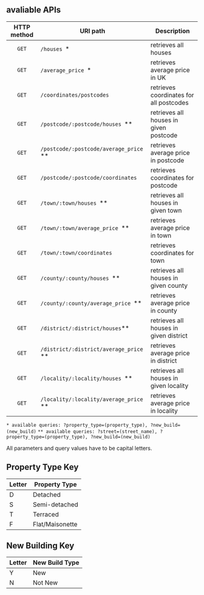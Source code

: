 ## avaliable APIs

| HTTP method | URI path                               | Description                             |
| :---------: | -------------------------------------- | --------------------------------------- |
|    `GET`    | `/houses `*                            | retrieves all houses                    |
|    `GET`    | `/average_price `*                     | retrieves average price in UK           |
|    `GET`    | `/coordinates/postcodes `              | retrieves coordinates for all postcodes |
|    `GET`    | `/postcode/:postcode/houses `**        | retrieves all houses in given postcode  |
|    `GET`    | `/postcode/:postcode/average_price `** | retrieves average price in postcode     |
|    `GET`    | `/postcode/:postcode/coordinates `     | retrieves coordinates for postcode      |
|    `GET`    | `/town/:town/houses `**                | retrieves all houses in given town      |
|    `GET`    | `/town/:town/average_price `**         | retrieves average price in town         |
|    `GET`    | `/town/:town/coordinates `             | retrieves coordinates for town          |
|    `GET`    | `/county/:county/houses `**            | retrieves all houses in given county    |
|    `GET`    | `/county/:county/average_price `**     | retrieves average price in county       |
|    `GET`    | `/district/:district/houses`**         | retrieves all houses in given district  |
|    `GET`    | `/district/:district/average_price `** | retrieves average price in district     |
|    `GET`    | `/locality/:locality/houses `**        | retrieves all houses in given locality  |
|    `GET`    | `/locality/:locality/average_price `** | retrieves average price in locality     |


`* available queries: ?property_type=(property_type), ?new_build=(new_build)`
`** available queries: ?street=(street_name), ?property_type=(property_type), ?new_build=(new_build)`

All parameters and query values have to be capital letters.

## Property Type Key

| Letter | Property Type   |
| ------ | --------------- |
| D      | Detached        |
| S      | Semi-detached   |
| T      | Terraced        |
| F      | Flat/Maisonette |


## New Building Key

| Letter | New Build Type |
| ------ | -------------- |
| Y      | New            |
| N      | Not New        |
